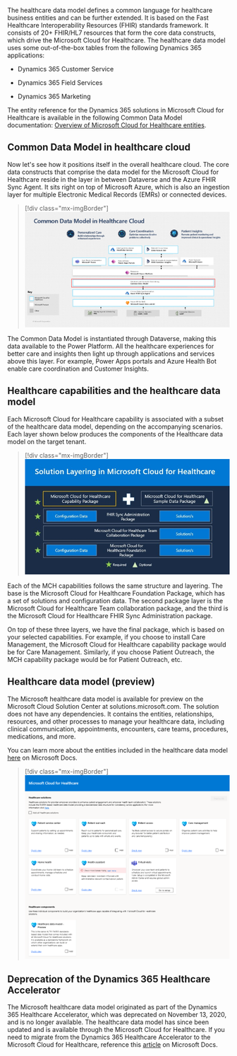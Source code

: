 The healthcare data model defines a common language for healthcare business entities and can be further extended. It is based on the Fast Healthcare Interoperability Resources (FHIR) standards framework. It consists of 20+ FHIR/HL7 resources that form the core data constructs, which drive the Microsoft Cloud for Healthcare. The healthcare data model uses some out-of-the-box tables from the following Dynamics 365 applications:

- Dynamics 365 Customer Service

- Dynamics 365 Field Services

- Dynamics 365 Marketing

The entity reference for the Dynamics 365 solutions in Microsoft Cloud for Healthcare is available in the following Common Data Model documentation: [Overview of Microsoft Cloud for Healthcare entities](https://docs.microsoft.com/common-data-model/schema/core/industrycommon/healthcare/healthcare-overview).

## Common Data Model in healthcare cloud

Now let's see how it positions itself in the overall healthcare cloud. The core data constructs that comprise the data model for the Microsoft Cloud for Healthcare reside in the layer in between Dataverse and the Azure FHIR Sync Agent. It sits right on top of Microsoft Azure, which is also an ingestion layer for multiple Electronic Medical Records (EMRs) or connected devices.

> [!div class="mx-imgBorder"]
> [![Screenshot of the common data model in healthcare cloud.](../media/3-cloud.png)](../media/3-cloud.png#lightbox)

The Common Data Model is instantiated through Dataverse, making this data available to the Power Platform. All the healthcare experiences for better care and insights then light up through applications and services above this layer. For example, Power Apps portals and Azure Health Bot enable care coordination and Customer Insights.

## Healthcare capabilities and the healthcare data model

Each Microsoft Cloud for Healthcare capability is associated with a subset of the healthcare data model, depending on the accompanying scenarios. Each layer shown below produces the components of the Healthcare data model on the target tenant.

> [!div class="mx-imgBorder"]
> [![Screenshot of solution layering Microsoft Cloud of Healthcare](../media/3-solution.jpg)](../media/3-solution.jpg#lightbox)

Each of the MCH capabilities follows the same structure and layering. The base is the Microsoft Cloud for Healthcare Foundation Package, which has a set of solutions and configuration data. The second package layer is the Microsoft Cloud for Healthcare Team collaboration package, and the third is the Microsoft Cloud for Healthcare FHIR Sync Administration package.

On top of these three layers, we have the final package, which is based on your selected capabilities. For example, if you choose to install Care Management, the Microsoft Cloud for Healthcare capability package would be for Care Management. Similarly, if you choose Patient Outreach, the MCH capability package would be for Patient Outreach, etc.

## Healthcare data model (preview)

The Microsoft healthcare data model is available for preview on the Microsoft Cloud Solution Center at solutions.microsoft.com. The solution does not have any dependencies. It contains the entities, relationships, resources, and other processes to manage your healthcare data, including clinical communication, appointments, encounters, care teams, procedures, medications, and more.

You can learn more about the entities included in the healthcare data model [here](https://docs.microsoft.com/common-data-model/schema/core/industrycommon/healthcare/healthcare-overview/?azure-portal=true
) on Microsoft Docs.

> [!div class="mx-imgBorder"]
> [![Screenshot of healthcare solutions and entities included in the healthcare data model.](../media/3-healthcare.png)](../media/3-healthcare.png#lightbox)

## Deprecation of the Dynamics 365 Healthcare Accelerator

The Microsoft healthcare data model originated as part of the Dynamics 365 Healthcare Accelerator, which was deprecated on November 13, 2020, and is no longer available. The healthcare data model has since been updated and is available through the Microsoft Cloud for Healthcare. If you need to migrate from the Dynamics 365 Healthcare Accelerator to the Microsoft Cloud for Healthcare, reference this [article](https://docs.microsoft.com/dynamics365/industry/healthcare/accelerator-deprecation/?azure-portal=true
) on Microsoft Docs.
